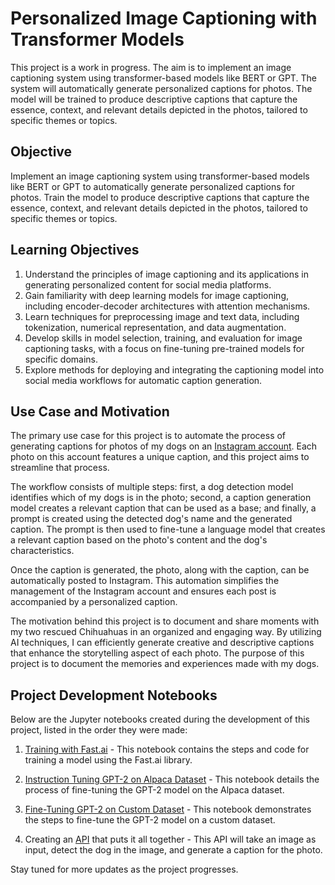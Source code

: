 # Personalized Image Captioning with Transformer Models

This project is a work in progress. The aim is to implement an image captioning system using transformer-based models like BERT or GPT. The system will automatically generate personalized captions for photos. The model will be trained to produce descriptive captions that capture the essence, context, and relevant details depicted in the photos, tailored to specific themes or topics.

## Objective

Implement an image captioning system using transformer-based models like BERT or GPT to automatically generate personalized captions for photos. Train the model to produce descriptive captions that capture the essence, context, and relevant details depicted in the photos, tailored to specific themes or topics.

## Learning Objectives

1. Understand the principles of image captioning and its applications in generating personalized content for social media platforms.
2. Gain familiarity with deep learning models for image captioning, including encoder-decoder architectures with attention mechanisms.
3. Learn techniques for preprocessing image and text data, including tokenization, numerical representation, and data augmentation.
4. Develop skills in model selection, training, and evaluation for image captioning tasks, with a focus on fine-tuning pre-trained models for specific domains.
5. Explore methods for deploying and integrating the captioning model into social media workflows for automatic caption generation.

## Use Case and Motivation

The primary use case for this project is to automate the process of generating captions for photos of my dogs on an [Instagram account](https://www.instagram.com/lol.a.chihuahua/). Each photo on this account features a unique caption, and this project aims to streamline that process.

The workflow consists of multiple steps: first, a dog detection model identifies which of my dogs is in the photo; second, a caption generation model creates a relevant caption that can be used as a base; and finally, a prompt is created using the detected dog's name and the generated caption. The prompt is then used to fine-tune a language model that creates a relevant caption based on the photo's content and the dog's characteristics.

Once the caption is generated, the photo, along with the caption, can be automatically posted to Instagram. This automation simplifies the management of the Instagram account and ensures each post is accompanied by a personalized caption.

The motivation behind this project is to document and share moments with my two rescued Chihuahuas in an organized and engaging way. By utilizing AI techniques, I can efficiently generate creative and descriptive captions that enhance the storytelling aspect of each photo. The purpose of this project is to document the memories and experiences made with my dogs. 

## Project Development Notebooks

Below are the Jupyter notebooks created during the development of this project, listed in the order they were made:

1. [Training with Fast.ai](./notebooks/training-with-fast-ai.ipynb) - This notebook contains the steps and code for training a model using the Fast.ai library.

2. [Instruction Tuning GPT-2 on Alpaca Dataset](./notebooks/instruction-tunning-gpt2-alpaca.ipynb) - This notebook details the process of fine-tuning the GPT-2 model on the Alpaca dataset.

3. [Fine-Tuning GPT-2 on Custom Dataset](./notebooks/fine-tuning-gpt2-on-custom-dataset.ipynb) - This notebook demonstrates the steps to fine-tune the GPT-2 model on a custom dataset.

4. Creating an [API](./api/) that puts it all together - This API will take an image as input, detect the dog in the image, and generate a caption for the photo.

Stay tuned for more updates as the project progresses.

